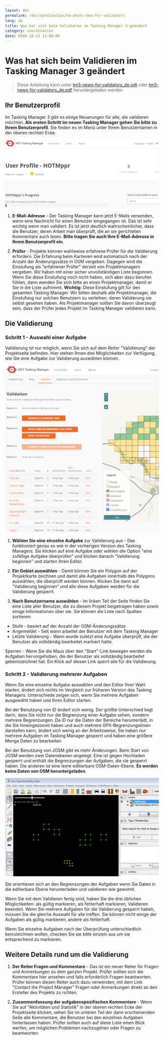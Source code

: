 ```yaml
---
layout: doc
permalink: /de/coordination/tm-whats-new-for-validators
lang: de
title: Was hat sich beim Validieren im Tasking Manager 3 geändert
category: coordination
date: 0500-10-21 12:00:00
---
```


# Was hat sich beim Validieren im Tasking Manager 3 geändert

> Diese Anleitung kann unter [tm3-news-for-validators_de.odt](/files/tm3-news-for-validators_de.odt) oder [tm3-news-for-validators_de.pdf](/files/tm3-news-for-validators_de.pdf) heruntergeladen werden  

## Ihr Benutzerprofil

Im Tasking Manager 3 gibt es einige Neuerungen für alle, die validieren möchten. **Als ersten Schritt im neuen Tasking Manager gehen Sie bitte zu Ihrem Benutzerprofil**. Sie finden es im Menü unter Ihrem Benutzernamen in der oberen rechten Ecke.

![profile][]

1. **E-Mail-Adresse** - Der Tasking Manager kann jetzt E-Mails versenden, wenn eine Nachricht für einen Benutzer eingegangen ist. Das ist sehr wichtig wenn man validiert. Es ist jetzt deutlich wahrscheinlicher, dass die Benutzer, deren Arbeit man überprüft, die an sie gerichteten Kommentare auch lesen. **Bitte tragen Sie auch Ihre E-Mail-Adresse in Ihrem Benutzerprofil ein**.

2. **Prüfer** - Projekte können wahlweise erfahrene Prüfer für die Validierung erfordern. Die Erfahrung beim Kartieren wird automatisch nach der Anzahl der Änderungssätze in OSM vergeben. Dagegen wird die Einstufung als "erfahrener Prüfer" derzeit von Projektmanagern vergeben. Wir haben mit einer sicher unvollständigen Liste begonnen. Wenn Sie diese Einstufung noch nicht haben, sich aber dazu berufen fühlen, dann wenden Sie sich bitte an einen Projektmanager, damit er Sie in die Liste aufnimmt. **Wichtig:** Diese Einstufung gilt für den gesamten Tasking Manager. Wir bitten deshalb alle Projektmanager, die Einstufung nur solchen Benutzern zu verleihen, deren Validierung sie selbst gesehen haben. Als Projektmanager sollten Sie davon überzeugt sein, dass der Prüfer jedes Projekt im Tasking Manager validieren kann.


## Die Validierung

### Schritt 1 - Auswahl einer Aufgabe

Validierung ist nur möglich, wenn Sie sich auf dem Reiter "Validierung" der Projektseite befinden. Hier stehen Ihnen drei Möglichkeiten zur Verfügung, wie Sie eine Aufgabe zur Validierung auswählen können.

![selection][]

1. **Wählen Sie eine einzelne Aufgabe** zur Validierung aus - Das funktioniert genau so wie in der vorherigen Version des Tasking Managers. Sie klicken auf eine Aufgabe oder wählen die Option "eine zufällige Aufgabe überprüfen" und klicken danach "Validierung beginnen" und starten Ihren Editor.

2. **Ein Gebiet auswählen** - Damit können Sie ein Polygon auf der Projektkarte zeichnen und damit alle Aufgaben innerhalb des Polygons auswählen, die überprüft werden können. Klicken Sie dann auf "Validierung beginnen" und alle diese Aufgaben werden für die Validierung gesperrt.

3. **Nach Benutzername auswählen** - Im linken Teil der Seite finden Sie eine Liste aller Benutzer, die zu diesem Projekt beigetragen haben sowie einige Informationen über sie. Sie können die Liste nach Spalten sortieren:

 - Stufe - basiert auf der Anzahl der OSM-Änderungssätze
 - Angemeldet - Seit wann arbeitet der Benutzer mit dem Tasking Manager
 - Letzte Validierung - Wann wurde zuletzt eine Aufgabe überprüft, die der Benutzer als vollständig bearbeitet markiert hatte.

Sperren - Wenn Sie die Maus über den "Start"-Link bewegen werden die Aufgaben hervorgehoben, die der Benutzer als vollständig bearbeitet gekennzeichnet hat. Ein Klick auf diesen Link sperrt alle für die Validierung.

### Schritt 2 - Validierung mehrerer Aufgaben

Wenn Sie eine einzelne Aufgabe auswählen und den Editor Ihrer Wahl starten, ändert sich nichts im Vergleich zur früheren Version des Tasking Managers. Unterschiede zeigen sich, wenn Sie mehrere Aufgaben ausgewählt haben und Ihren Editor starten.

Bei der Benutzung von iD ändert sich wenig. Der größte Unterschied liegt darin, dass Sie nicht nur die Begrenzung einer Aufgabe sehen, sondern mehrere Begrenzungen. Da iD nur die Daten der Bereiche herunterlädt, in die Sie hineingezoomt haben und auch mehrere GPX-Begrenzungslinien darstellen kann, ändert sich wenig an der Arbeitsweise. Sie haben nur mehrere Aufgaben im Tasking Manager gesperrt und haben eine größere Menge Daten zu bearbeiten. 

Bei der Benutzung von JOSM gibt es mehr Änderungen. Beim Start von JOSM werden zwei Datenebenen angelegt. Eine ist gegen Hochladen gesperrt und enthält die Begrenzungen der Aufgaben, die sie gesperrt haben. Die anderen ist eine leere editierbare OSM-Daten-Ebene. **Es werden keine Daten von OSM heruntergeladen**.

![multiple][]

Sie orientieren sich an den Begrenzungen der Aufgaben wenn Sie Daten in die editierbare Ebene herunterladen und validieren wie gewohnt.

Wenn Sie mit dem Validieren fertig sind, haben Sie die drei üblichen Möglichkeiten: als gültig markieren, als fehlerhaft markieren, Validieren beenden. Wenn Sie mehrere Aufgaben für die Validierung gesperrt haben, müssen Sie die gleiche Auswahl für alle treffen. Sie können nicht einige der Aufgaben als gültig markieren, andere als fehlerhaft.

Wenn Sie einzelne Aufgaben nach der Überprüfung unterschiedlich kennzeichnen wollen, checken Sie sie bitte einzeln aus um sie entsprechend zu markieren.


## Weitere Details rund um die Validierung

1. **Der Reiter Fragen und Kommentare** - Das ist ein neuer Reiter für Fragen und Anmerkungen zu dem ganzen Projekt. Prüfer sollten sich die Kommentare hier ansehen und falls erforderlich Fragen beantworten. Prüfer können diesen Reiter auch dazu verwenden, mit dem Link "Contact the Project Manager" Fragen oder Anmerkungen direkt an den Ersteller des Projekts zu richten.

2. **Zusammenfassung der aufgabenspezifischen Kommentare** - Wenn Sie auf "Aktivitäten und Statistik" in der oberen rechten Ecke der Projektseite klicken, sehen Sie im unteren Teil der dann erscheinenden Seite alle Kommentare, die Benutzer bei den einzelnen Aufgaben hinterlassen haben. Prüfer sollten auch auf diese Liste einen Blick werfen, um möglichen Problemen nachzugehen oder Fragen zu beantworten.

[profile]:   /images/coordination/tm3_wnv_profile.png
[selection]: /images/coordination/tm3_wnv_selection.png
[multiple]:  /images/coordination/tm3_wnv_multiple.png

